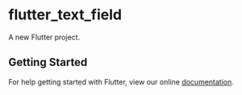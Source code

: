 # flutter_text_field

A new Flutter project.

## Getting Started

For help getting started with Flutter, view our online
[documentation](https://flutter.io/).
